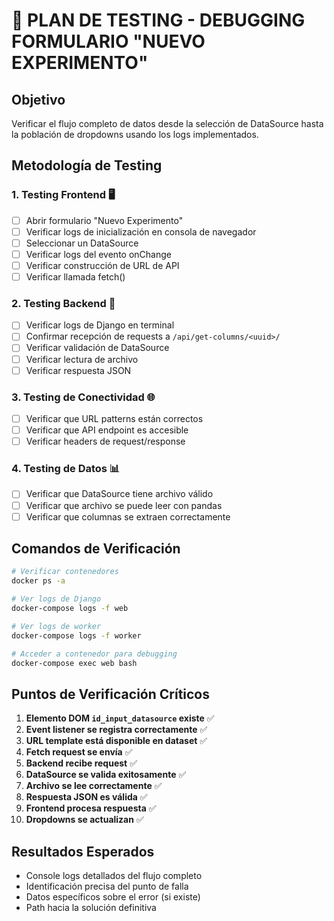 # 🔧 PLAN DE TESTING - DEBUGGING FORMULARIO "NUEVO EXPERIMENTO"

## Objetivo
Verificar el flujo completo de datos desde la selección de DataSource hasta la población de dropdowns usando los logs implementados.

## Metodología de Testing

### 1. **Testing Frontend** 🖥️
- [ ] Abrir formulario "Nuevo Experimento"
- [ ] Verificar logs de inicialización en consola de navegador
- [ ] Seleccionar un DataSource
- [ ] Verificar logs del evento onChange
- [ ] Verificar construcción de URL de API
- [ ] Verificar llamada fetch()

### 2. **Testing Backend** 🐍
- [ ] Verificar logs de Django en terminal
- [ ] Confirmar recepción de requests a `/api/get-columns/<uuid>/`
- [ ] Verificar validación de DataSource
- [ ] Verificar lectura de archivo
- [ ] Verificar respuesta JSON

### 3. **Testing de Conectividad** 🌐
- [ ] Verificar que URL patterns están correctos
- [ ] Verificar que API endpoint es accesible
- [ ] Verificar headers de request/response

### 4. **Testing de Datos** 📊
- [ ] Verificar que DataSource tiene archivo válido
- [ ] Verificar que archivo se puede leer con pandas
- [ ] Verificar que columnas se extraen correctamente

## Comandos de Verificación

```bash
# Verificar contenedores
docker ps -a

# Ver logs de Django
docker-compose logs -f web

# Ver logs de worker
docker-compose logs -f worker

# Acceder a contenedor para debugging
docker-compose exec web bash
```

## Puntos de Verificación Críticos

1. **Elemento DOM `id_input_datasource` existe** ✅
2. **Event listener se registra correctamente** ✅
3. **URL template está disponible en dataset** ✅
4. **Fetch request se envía** ✅
5. **Backend recibe request** ✅
6. **DataSource se valida exitosamente** ✅
7. **Archivo se lee correctamente** ✅
8. **Respuesta JSON es válida** ✅
9. **Frontend procesa respuesta** ✅
10. **Dropdowns se actualizan** ✅

## Resultados Esperados

- Console logs detallados del flujo completo
- Identificación precisa del punto de falla
- Datos específicos sobre el error (si existe)
- Path hacia la solución definitiva
